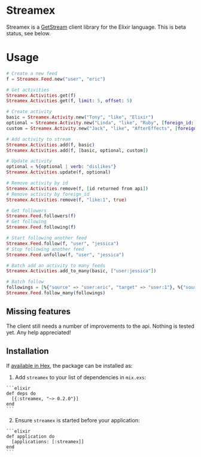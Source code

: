 # Streamex

Streamex is a [GetStream](https://getstream.io) client library for the Elixir language.
This is beta status, see below.

# Usage

  ```elixir
  # Create a new feed
  f = Streamex.Feed.new("user", "eric")

  # Get activities
  Streamex.Activities.get(f)
  Streamex.Activities.get(f, limit: 5, offset: 5)

  # Create activity
  basic = Streamex.Activity.new("Tony", "like", "Elixir")
  optional = Streamex.Activity.new("Linda", "like", "Ruby", [foreign_id: "like:1"])
  custom = Streamex.Activity.new("Jack", "like", "AfterEffects", [foreign_id: "like:1"], %{"age" => 23})

  # Add activity to stream
  Streamex.Activities.add(f, basic)
  Streamex.Activities.add(f, [basic, optional, custom])

  # Update activity
  optional = %{optional | verb: "dislikes"}
  Streamex.Activities.update(f, optional)

  # Remove activity by id
  Streamex.Activities.remove(f, [id returned from api])
  # Remove activity by foreign_id
  Streamex.Activities.remove(f, "like:1", true)

  # Get followers
  Streamex.Feed.followers(f)
  # Get following
  Streamex.Feed.following(f)

  # Start following another feed
  Streamex.Feed.follow(f, "user", "jessica")
  # Stop following another feed
  Streamex.Feed.unfollow(f, "user", "jessica")

  # Batch add an activity to many feeds
  Streamex.Activities.add_to_many(basic, ["user:jessica"])

  # Batch follow
  followings = [%{"source" => "user:eric", "target" => "user:1"}, %{"source" => "user:eric", "target" => "user:9"}]
  Streamex.Feed.follow_many(followings)
  ```

## Missing features
The client still needs a number of improvements to the api. Nothing is tested yet. Any help appreciated!

## Installation

If [available in Hex](https://hex.pm/docs/publish), the package can be installed as:

  1. Add `streamex` to your list of dependencies in `mix.exs`:

    ```elixir
    def deps do
      [{:streamex, "~> 0.2.0"}]
    end
    ```

  2. Ensure `streamex` is started before your application:

    ```elixir
    def application do
      [applications: [:streamex]]
    end
    ```

